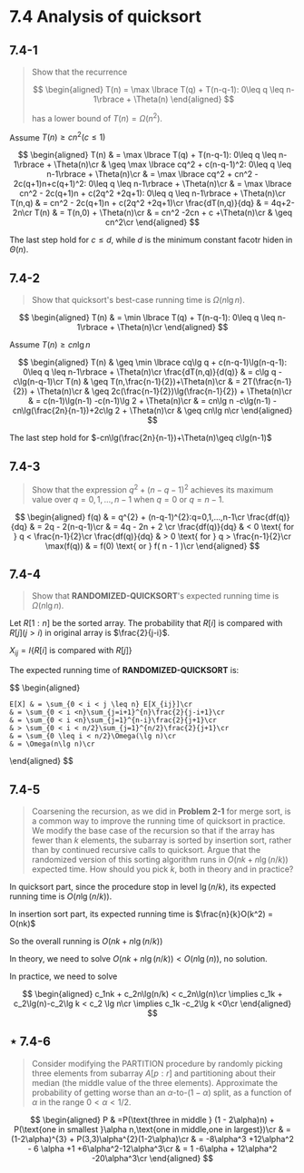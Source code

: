 # 7.4 Analysis of quicksort

## 7.4-1

> Show that the recurrence
>
> $$
> \begin{aligned}
>     T(n) = \max \lbrace T(q) + T(n-q-1): 0\leq q \leq n-1\rbrace + \Theta(n)
> \end{aligned}
> $$
>
> has a lower bound of $T(n) = \Omega(n^2)$.

Assume $T(n) \geq cn^2(c \leq 1)$

$$
\begin{aligned}
    T(n) & = \max \lbrace T(q) + T(n-q-1): 0\leq q \leq n-1\rbrace + \Theta(n)\cr
    & \geq \max \lbrace cq^2 + c(n-q-1)^2: 0\leq q \leq n-1\rbrace + \Theta(n)\cr
    & = \max \lbrace cq^2 + cn^2 - 2c(q+1)n+c(q+1)^2: 0\leq q \leq n-1\rbrace + \Theta(n)\cr
    & = \max \lbrace cn^2 - 2c(q+1)n + c(2q^2 +2q+1): 0\leq q \leq n-1\rbrace + \Theta(n)\cr
    T(n,q) & = cn^2 - 2c(q+1)n + c(2q^2 +2q+1)\cr
    \frac{dT(n,q)}{dq} & = 4q+2-2n\cr
    T(n) & = T(n,0) + \Theta(n)\cr
    & = cn^2 -2cn + c +\Theta(n)\cr
    & \geq cn^2\cr
\end{aligned}
$$

The last step hold for $c\leq d$, while $d$ is the minimum constant facotr hiden in $\Theta(n)$.

## 7.4-2

> Show that quicksort's best-case running time is $\Omega(n\lg n)$.

$$
\begin{aligned}
    T(n) & = \min \lbrace T(q) + T(n-q-1): 0\leq q \leq n-1\rbrace + \Theta(n)\cr
\end{aligned}
$$

Assume $T(n)\geq cn\lg n$

$$
\begin{aligned}
    T(n) & \geq \min \lbrace cq\lg q + c(n-q-1)\lg(n-q-1): 0\leq q \leq n-1\rbrace + \Theta(n)\cr
    \frac{dT(n,q)}{d(q)} & = c\lg q - c\lg(n-q-1)\cr
    T(n) & \geq T(n,\frac{n-1}{2})+\Theta(n)\cr
        & = 2T(\frac{n-1}{2}) + \Theta(n)\cr
        & \geq 2c(\frac{n-1}{2})\lg(\frac{n-1}{2}) + \Theta(n)\cr
        & = c(n-1)\lg(n-1) -c(n-1)\lg 2 + \Theta(n)\cr
        & = cn\lg n -c\lg(n-1) - cn\lg(\frac{2n}{n-1})+2c\lg 2 + \Theta(n)\cr
        & \geq cn\lg n\cr
\end{aligned}
$$

The last step hold for $-cn\lg(\frac{2n}{n-1})+\Theta(n)\geq c\lg(n-1)$

## 7.4-3

> Show that the expression $q^{2} + (n-q-1)^{2}$ achieves its maximum value over $q=0,1,...,n-1$ when $q=0$ or $q=n-1$.

$$
\begin{aligned}
    f(q) & = q^{2} + (n-q-1)^{2}:q=0,1,...,n-1\cr
    \frac{df(q)}{dq} & = 2q - 2(n-q-1)\cr
    & = 4q - 2n + 2 \cr
    \frac{df(q)}{dq} & < 0 \text{ for } q < \frac{n-1}{2}\cr
    \frac{df(q)}{dq} & > 0 \text{ for } q > \frac{n-1}{2}\cr
    \max(f(q)) & = f(0) \text{ or } f( n - 1 )\cr
\end{aligned}
$$

## 7.4-4

> Show that **RANDOMIZED-QUICKSORT**'s expected running time is $\Omega(n\lg n)$.

Let $R[1:n]$ be the sorted array. The probability that $R[i]$ is compared with $R[j](j>i)$ in original array is $\frac{2}{j-i}$.

$X_{ij} = I \lbrace R[i] \text{ is compared with }R[j]\rbrace$

The expected running time of **RANDOMIZED-QUICKSORT** is:

$$
\begin{aligned}

    E[X] & = \sum_{0 < i < j \leq n} E[X_{ij}]\cr
    & = \sum_{0 < i <n}\sum_{j=i+1}^{n}\frac{2}{j-i+1}\cr
    & = \sum_{0 < i <n}\sum_{j=1}^{n-i}\frac{2}{j+1}\cr
    & > \sum_{0 < i < n/2}\sum_{j=1}^{n/2}\frac{2}{j+1}\cr
    & = \sum_{0 \leq i < n/2}\Omega(\lg n)\cr
    & = \Omega(n\lg n)\cr
\end{aligned}
$$

## 7.4-5

> Coarsening the recursion, as we did in **Problem 2-1** for merge sort, is a common way to improve the running time of quicksort in practice. We modify the base case of the recursion so that if the array has fewer than $k$ elements, the subarray is sorted by insertion sort, rather than by continued recursive calls to quicksort. Argue that the randomized version of this sorting algorithm runs in $O(nk+n\lg(n/k))$ expected time. How should you pick $k$, both in theory and in practice?

In quicksort part, since the procedure stop in level $\lg(n/k)$, its expected running time is $O(n\lg(n/k))$.

In insertion sort part, its expected running time is $\frac{n}{k}O(k^2) = O(nk)$

So the overall running is $O(nk+n\lg(n/k))$

In theory, we need to solve $O(nk+n\lg(n/k)) < O(n\lg(n))$, no solution.

In practice, we need to solve

$$
\begin{aligned}
    c_1nk + c_2n\lg(n/k) < c_2n\lg(n)\cr
    \implies c_1k + c_2\lg(n)-c_2\lg k < c_2 \lg n\cr
    \implies c_1k -c_2\lg k <0\cr
\end{aligned}
$$

## $\star$ 7.4-6

> Consider modifying the PARTITION procedure by randomly picking three elements from subarray $A[p:r]$ and partitioning about their median (the middle value of the three elements). Approximate the probability of getting worse than an $\alpha$-to-$(1-\alpha)$ split, as a function of $\alpha$ in the range $0 < \alpha < 1/2$.

$$
\begin{aligned}
    P & =P(\text{three in middle } (1 - 2\alpha)n) + P(\text{one in smallest }\alpha n,\text{one in middle,one in largest})\cr
    & = (1-2\alpha)^{3} + P(3,3)\alpha^{2}(1-2\alpha)\cr
    & = -8\alpha^3 +12\alpha^2 - 6 \alpha +1 +6\alpha^2-12\alpha^3\cr
    & = 1 -6\alpha + 12\alpha^2 -20\alpha^3\cr
\end{aligned}
$$

